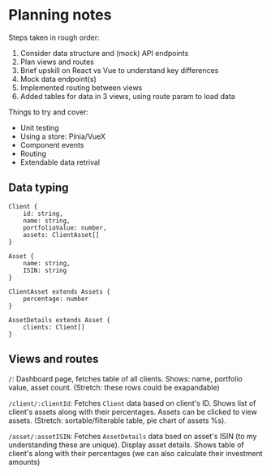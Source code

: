 # Planning notes

Steps taken in rough order:

1. Consider data structure and (mock) API endpoints
2. Plan views and routes
3. Brief upskill on React vs Vue to understand key differences
4. Mock data endpoint(s)
5. Implemented routing between views
6. Added tables for data in 3 views, using route param to load data

Things to try and cover:

- Unit testing
- Using a store: Pinia/VueX
- Component events
- Routing
- Extendable data retrival

## Data typing

```
Client {
    id: string,
    name: string,
    portfolioValue: number,
    assets: ClientAsset[]
}

Asset {
    name: string,
    ISIN: string
}

ClientAsset extends Assets {
    percentage: number
}

AssetDetails extends Asset {
    clients: Client[]
}
```

## Views and routes

`/`: Dashboard page, fetches table of all clients. Shows: name, portfolio value, asset count. (Stretch: these rows could be exapandable)

`/client/:clientId`: Fetches `Client` data based on client's ID. Shows list of client's assets along with their percentages. Assets can be clicked to view assets. (Stretch: sortable/filterable table, pie chart of assets %s).

`/asset/:assetISIN`: Fetches `AssetDetails` data bsed on asset's ISIN (to my understanding these are unique). Display asset details. Shows table of client's along with their percentages (we can also calculate their investment amounts)
